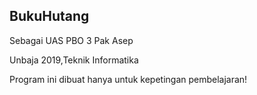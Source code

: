 ## BukuHutang

Sebagai UAS PBO 3 Pak Asep

Unbaja 2019,Teknik Informatika

Program ini dibuat hanya untuk kepetingan pembelajaran!